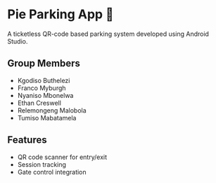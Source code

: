# Pie Parking App 🚗
A ticketless QR-code based parking system developed using Android Studio.

## Group Members
- Kgodiso Buthelezi
- Franco Myburgh
- Nyaniso Mbonelwa
- Ethan Creswell
- Relemongeng Malobola
- Tumiso Mabatamela

## Features
- QR code scanner for entry/exit
- Session tracking
- Gate control integration


